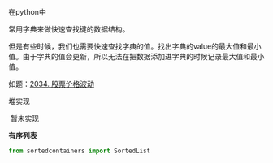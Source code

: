 在python中

常用字典来做快速查找键的数据结构。

但是有些时候，我们也需要快速查找字典的值。找出字典的value的最大值和最小值。由于字典的值会更新，所以无法在把数据添加进字典的时候记录最大值和最小值。

如题：[2034. 股票价格波动](https://leetcode-cn.com/problems/stock-price-fluctuation/)

堆实现

​	暂未实现

**有序列表**

```python
from sortedcontainers import SortedList
```

